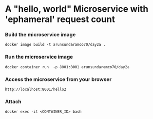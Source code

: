 # A "hello, world" Microservice with 'ephameral' request count

### Build the microservice image
`docker image build -t arunsundaramco70/day2a .`

### Run the microservice image
`docker container run  -p 8001:8001 arunsundaramco70/day2a`

### Access the microservice from your browser
`http://localhost:8001/hello2`

### Attach
`docker exec -it <CONTAINER_ID> bash`